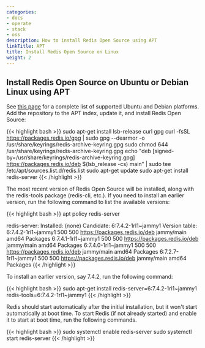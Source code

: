 ```yaml
---
categories:
- docs
- operate
- stack
- oss
description: How to install Redis Open Source using APT
linkTitle: APT
title: Install Redis Open Source on Linux
weight: 2
---
```


## Install Redis Open Source on Ubuntu or Debian Linux using APT

See [this page](https://redis.io/downloads/#redis-stack-downloads) for a complete list of supported Ubuntu and Debian platforms.
Add the repository to the APT index, update it, and install Redis Open Source:

{{< highlight bash >}}
sudo apt-get install lsb-release curl gpg
curl -fsSL https://packages.redis.io/gpg | sudo gpg --dearmor -o /usr/share/keyrings/redis-archive-keyring.gpg
sudo chmod 644 /usr/share/keyrings/redis-archive-keyring.gpg
echo "deb [signed-by=/usr/share/keyrings/redis-archive-keyring.gpg] https://packages.redis.io/deb $(lsb_release -cs) main" | sudo tee /etc/apt/sources.list.d/redis.list
sudo apt-get update
sudo apt-get install redis-server
{{< /highlight >}}

The most recent version of Redis Open Source will be installed, along with the redis-tools package (redis-cli, etc.).
If you need to install an earlier version, run the following command to list the available versions:

{{< highlight bash >}}
apt policy redis-server

redis-server:
  Installed: (none)
  Candidate: 6:7.4.2-1rl1~jammy1
  Version table:
     6:7.4.2-1rl1~jammy1 500
        500 https://packages.redis.io/deb jammy/main amd64 Packages
     6:7.4.1-1rl1~jammy1 500
        500 https://packages.redis.io/deb jammy/main amd64 Packages
     6:7.4.0-1rl1~jammy1 500
        500 https://packages.redis.io/deb jammy/main amd64 Packages
     6:7.2.7-1rl1~jammy1 500
        500 https://packages.redis.io/deb jammy/main amd64 Packages
{{< /highlight >}}

To install an earlier version, say 7.4.2, run the following command:

{{< highlight bash >}}
sudo apt-get install redis-server=6:7.4.2-1rl1~jammy1 redis-tools=6:7.4.2-1rl1~jammy1
{{< /highlight >}}

Redis should start automatically after the initial installation, but it won't start automatically at boot time.
To start Redis (if not already started) and enable it to start at boot time, run the following commands.

{{< highlight bash >}}
sudo systemctl enable redis-server
sudo systemctl start redis-server
{{< /highlight >}}

